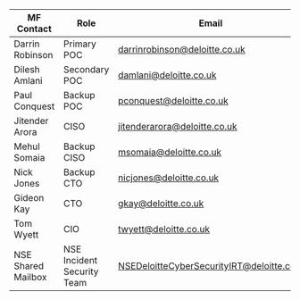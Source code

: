 |MF Contact|Role|Email|
|--|--|--|
|Darrin Robinson|Primary POC |darrinrobinson@deloitte.co.uk|
| Dilesh Amlani | Secondary POC | <damlani@deloitte.co.uk> |
| Paul Conquest| Backup POC| <pconquest@deloitte.co.uk>
| Jitender Arora	| CISO  | jitenderarora@deloitte.co.uk
| Mehul Somaia	| Backup CISO | msomaia@deloitte.co.uk
|Nick Jones | Backup CTO|	nicjones@deloitte.co.uk
| Gideon Kay | CTO	| gkay@deloitte.co.uk
|Tom Wyett | CIO|	twyett@deloitte.co.uk
| NSE Shared Mailbox | NSE Incident Security Team | NSEDeloitteCyberSecurityIRT@deloitte.com
